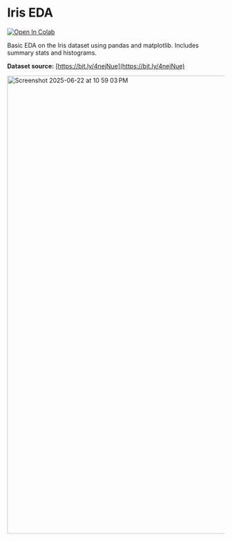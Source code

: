 # Iris EDA

[![Open In Colab](https://colab.research.google.com/assets/colab-badge.svg)](https://colab.research.google.com/github/amukta14/HackWeek-COSC/blob/main/colab/iris_eda.ipynb)

Basic EDA on the Iris dataset using pandas and matplotlib. Includes summary stats and histograms.

**Dataset source:** [https://bit.ly/4nejNue](https://bit.ly/4nejNue)

<img width="1059" alt="Screenshot 2025-06-22 at 10 59 03 PM" src="https://github.com/user-attachments/assets/6598d00c-2ec8-4052-bdec-e7c9ace2ba56" />

